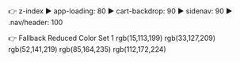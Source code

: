 👉 z-index
▶ app-loading: 80
▶ cart-backdrop: 90
▶ sidenav: 90
▶ .nav/header: 100

👉 Fallback Reduced Color Set 1
rgb(15,113,199)
rgb(33,127,209)
rgb(52,141,219)
rgb(85,164,235)
rgb(112,172,224)
